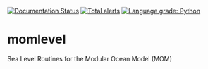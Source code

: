 [![Documentation Status](https://readthedocs.org/projects/momlevel/badge/?version=stable)](https://momlevel.readthedocs.io/en/stable/?badge=stable)
[![Total alerts](https://img.shields.io/lgtm/alerts/g/jkrasting/momlevel.svg?logo=lgtm&logoWidth=18)](https://lgtm.com/projects/g/jkrasting/momlevel/alerts/)
[![Language grade: Python](https://img.shields.io/lgtm/grade/python/g/jkrasting/momlevel.svg?logo=lgtm&logoWidth=18)](https://lgtm.com/projects/g/jkrasting/momlevel/context:python)

# momlevel
Sea Level Routines for the Modular Ocean Model (MOM)

